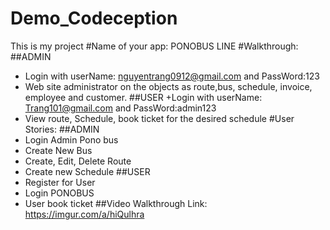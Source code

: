 # Demo_Codeception
This is my project
#Name of your app: PONOBUS LINE
#Walkthrough:
##ADMIN
+ Login with userName: nguyentrang0912@gmail.com and PassWord:123
+ Web site administrator on the objects as route,bus, schedule, invoice, employee and customer.
##USER
+Login with userName: Trang101@gmail.com and PassWord:admin123
+ View route, Schedule, book ticket for the desired schedule
#User Stories: 
##ADMIN
+ Login Admin Pono bus
+ Create New Bus
+ Create, Edit, Delete Route
+ Create new Schedule
##USER
+ Register for User
+ Login PONOBUS 
+ User book ticket
##Video Walkthrough
Link: https://imgur.com/a/hiQulhra
